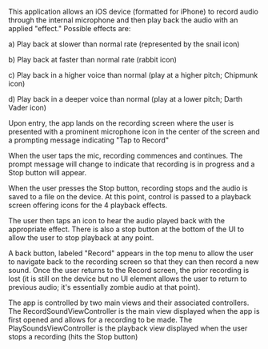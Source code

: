 This application allows an iOS device (formatted for iPhone) to record audio through the internal
microphone and then play back the audio with an applied "effect." Possible effects are:

a)  Play back at slower than normal rate (represented by the snail icon)

b)  Play back at faster than normal rate (rabbit icon)

c)  Play back in a higher voice than normal (play at a higher pitch; Chipmunk icon)

d)  Play back in a deeper voice than normal (play at a lower pitch; Darth Vader icon)


Upon entry, the app lands on the recording screen where the user is presented with a prominent
microphone icon in the center of the screen and a prompting message indicating "Tap to Record"

When the user taps the mic, recording commences and continues. The prompt message will change
to indicate that recording is in progress and a Stop button will appear.

When the user presses the Stop button, recording stops and the audio is saved to a file on the device.
At this point, control is passed to a playback screen offering icons for the 4 playback effects.

The user then taps an icon to hear the audio played back with the appropriate effect. There is also a
stop button at the bottom of the UI to allow the user to stop playback at any point.

A back button, labeled "Record" appears in the top menu to allow the user to navigate back to the
recording screen so that they can then record a new sound. Once the user returns to the Record
screen, the prior recording is lost (it is still on the device but no UI element allows the user
to return to previous audio; it's essentially zombie audio at that point).

The app is controlled by two main views and their associated controllers.
    The RecordSoundViewController is the main view displayed when the app is first opened and allows for a recording to be made.
    The PlaySoundsViewController is the playback view displayed when the user stops a recording (hits the Stop button)
